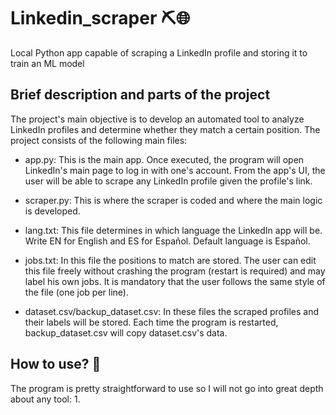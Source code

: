 # Linkedin_scraper ⛏️🌐
Local Python app capable of scraping a LinkedIn profile and storing it to train an ML model

## Brief description and parts of the project
The project's main objective is to develop an automated tool to analyze LinkedIn profiles and determine whether they match a certain position. The project consists of the following main files:

* app.py: This is the main app. Once executed, the program will open LinkedIn's main page to log in with one's account. From the app's UI, the user will be able to scrape any LinkedIn profile given the profile's link.

* scraper.py: This is where the scraper is coded and where the main logic is developed.

* lang.txt: This file determines in which language the LinkedIn app will be. Write EN for English and ES for Español. Default language is Español.

* jobs.txt: In this file the positions to match are stored. The user can edit this file freely without crashing the program (restart is required) and may label his own jobs. It is mandatory that the user follows the same style of the file (one job per line).

* dataset.csv/backup_dataset.csv: In these files the scraped profiles and their labels will be stored. Each time the program is restarted, backup_dataset.csv will copy dataset.csv's data.

## How to use? 🤔
The program is pretty straightforward to use so I will not go into great depth about any tool:
1. 
